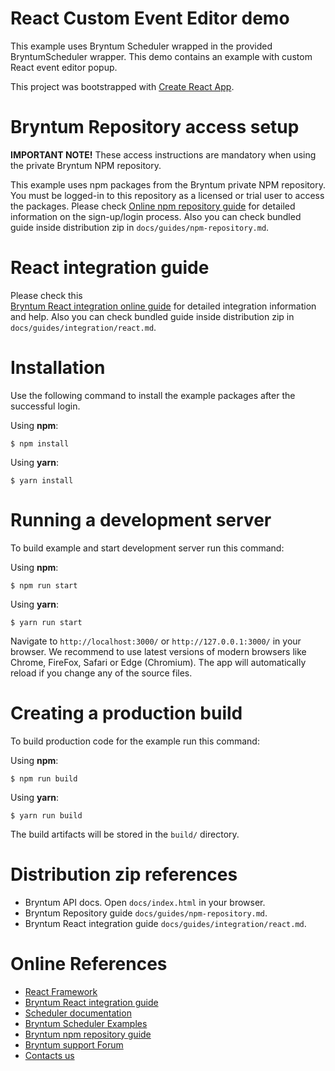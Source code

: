 # React Custom Event Editor demo

This example uses Bryntum Scheduler wrapped in the provided BryntumScheduler wrapper.
This demo contains an example with custom React event editor popup.

This project was bootstrapped with [Create React App](https://github.com/facebook/create-react-app).

# Bryntum Repository access setup

**IMPORTANT NOTE!** These access instructions are mandatory when using the private Bryntum NPM repository.

This example uses npm packages from the Bryntum private NPM repository. You must be logged-in to this repository as a
licensed or trial user to access the packages. Please
check [Online npm repository guide](https://bryntum.com/docs/scheduler/#guides/npm-repository.md) for detailed information
on the sign-up/login process. Also you can check bundled guide inside distribution zip
in `docs/guides/npm-repository.md`.

# React integration guide

Please check this  
[Bryntum React integration online guide](https://bryntum.com/docs/scheduler#guides/integration/react.md) for
detailed integration information and help. Also you can check bundled guide inside distribution zip
in `docs/guides/integration/react.md`.

# Installation

Use the following command to install the example packages after the successful login.

Using **npm**:

```shell
$ npm install
```

Using **yarn**:

```shell
$ yarn install
```

# Running a development server

To build example and start development server run this command:

Using **npm**:

```shell
$ npm run start
```

Using **yarn**:

```shell
$ yarn run start
```

Navigate to `http://localhost:3000/` or `http://127.0.0.1:3000/` in your browser. We recommend to use latest versions of
modern browsers like Chrome, FireFox, Safari or Edge (Chromium). The app will automatically reload if you change any of
the source files.

# Creating a production build

To build production code for the example run this command:

Using **npm**:

```shell
$ npm run build
```

Using **yarn**:

```shell
$ yarn run build
```

The build artifacts will be stored in the `build/` directory.

# Distribution zip references

* Bryntum API docs. Open `docs/index.html` in your browser.
* Bryntum Repository guide `docs/guides/npm-repository.md`.
* Bryntum React integration guide `docs/guides/integration/react.md`.

# Online References

* [React Framework](https://github.com/facebook/create-react-app)
* [Bryntum React integration guide](https://bryntum.com/docs/scheduler#guides/integration/react.md)
* [Scheduler documentation](https://bryntum.com/docs/scheduler)
* [Bryntum Scheduler Examples](https://bryntum.com/examples/scheduler)
* [Bryntum npm repository guide](https://bryntum.com/docs/scheduler/#guides/npm-repository.md)
* [Bryntum support Forum](https://bryntum.com/forum)
* [Contacts us](https://www.bryntum.com/contact)
